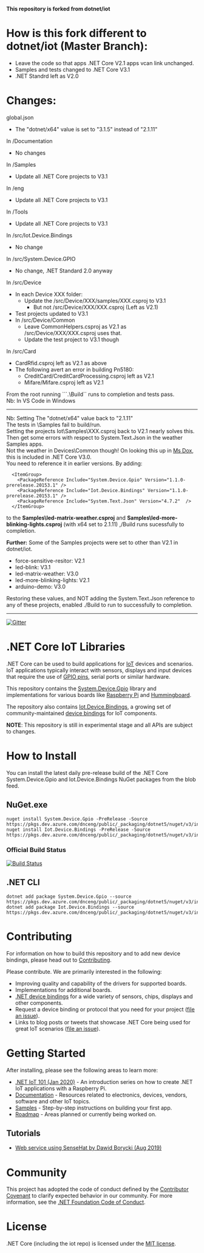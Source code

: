 **This repository is forked from dotnet/iot**

# How is this fork different to dotnet/iot (Master Branch):
  - Leave the code so that apps .NET Core V2.1 apps vcan link unchanged.
  - Samples and tests changed to .NET Core V3.1
  - .NET Standrd left as V2.0

# Changes:

global.json
  - The "dotnet/x64" value is set to "3.1.5" instead of "2.1.11"

In /Documentation
  - No changes

In /Samples
  - Update all .NET Core projects to V3.1

In /eng
  - Update all .NET Core projects to V3.1

In /Tools
  - Update all .NET Core projects to V3.1

In /src/Iot.Device.Bindings
  - No change

In /src/System.Device.GPIO
  - No change,  .NET Standard 2.0 anyway

In /src/Device
  - In each Device XXX folder:
    - Update the /src/Device/XXX/samples/XXX.csproj to V3.1
      - But not /src/Device/XXX/XXX.csproj (Left as V2.1)
  - Test projects updated to V3.1
  - In /src/Device/Common
    - Leave CommonHelpers.csproj as V2.1   as /src/Device/XXX/XXX.csproj uses that.
    - Update the test project to V3.1 though

In /src/Card
  - CardRfid.csproj left as V2.1 as above
  - The following avert an error in building Pn5180:
    - CreditCard/CreditCardProcessing.csproj  left as V2.1
    - Mifare/Mifare.csproj left as V2.1
  

From the root running ```.\Build`` runs to completion and tests pass.  
Nb: In VS Code in Windows

<hr>

Nb: Setting The "dotnet/x64" value back to  "2.1.11"  
The tests in  <root>\Samples fail to build/run.  
Setting the projects Iot\Samples\XXX\.csproj back to V2.1 nearly solves this.  
Then get some errors with respect to System.Text.Json in the weather Samples apps.  
Not the weather in Devices\Common though!
On looking this up in [Ms Dox](https://docs.microsoft.com/en-us/dotnet/standard/serialization/system-text-json-overview), this is included in .NET Core V3.0.  
You need to reference it in earlier versions. By adding:

```
  <ItemGroup>
    <PackageReference Include="System.Device.Gpio" Version="1.1.0-prerelease.20153.1" />
    <PackageReference Include="Iot.Device.Bindings" Version="1.1.0-prerelease.20153.1" />
    <PackageReference Include="System.Text.Json" Version="4.7.2"  />
  </ItemGroup>
```

to the **Samples\led-matrix-weather.csproj** and **Samples\led-more-blinking-lights.csproj** (with x64 set to 2.1.11) ,/Build runs sucessfully to completion.  

**Further:** Some of the Samples projects were set to other than V2.1 in dotnet/iot.

- force-sensitive-resitor: V2.1
- led-blink: V3.1
- led-matrix-weather: V3.0
- led-more-blinking-lights: V2.1
- arduino-demo: V3.0

Restoring these values, and NOT adding the System.Text.Json reference to any of these projects, enabled ./Build to run to successfully to completion.

<hr>

[![Gitter](https://badges.gitter.im/Join%20Chat.svg)](https://gitter.im/dotnet/iot)

# .NET Core IoT Libraries

.NET Core can be used to build applications for [IoT](https://en.wikipedia.org/wiki/Internet_of_things) devices and scenarios. IoT applications typically interact with sensors, displays and input devices that require the use of [GPIO pins](https://en.wikipedia.org/wiki/General-purpose_input/output), serial ports or similar hardware.

This repository contains the [System.Device.Gpio](https://www.nuget.org/packages/System.Device.Gpio) library and implementations for various boards like [Raspberry Pi](https://www.raspberrypi.org/) and [Hummingboard](https://www.solid-run.com/nxp-family/hummingboard/).

The repository also contains [Iot.Device.Bindings](https://www.nuget.org/packages/Iot.Device.Bindings), a growing set of community-maintained [device bindings](src/devices/README.md) for IoT components.

**NOTE**: This repository is still in experimental stage and all APIs are subject to changes.

# How to Install

You can install the latest daily pre-release build of the .NET Core System.Device.Gpio and Iot.Device.Bindings NuGet packages from the blob feed.
  
## NuGet.exe
~~~~
nuget install System.Device.Gpio -PreRelease -Source https://pkgs.dev.azure.com/dnceng/public/_packaging/dotnet5/nuget/v3/index.json
nuget install Iot.Device.Bindings -PreRelease -Source https://pkgs.dev.azure.com/dnceng/public/_packaging/dotnet5/nuget/v3/index.json
~~~~
### Official Build Status
[![Build Status](https://dev.azure.com/dnceng/public/_apis/build/status/dotnet/iot/dotnet.iot.github?branchName=master)](https://dev.azure.com/dnceng/public/_build/latest?definitionId=268&branchName=master)

## .NET CLI
~~~~
dotnet add package System.Device.Gpio --source https://pkgs.dev.azure.com/dnceng/public/_packaging/dotnet5/nuget/v3/index.json
dotnet add package Iot.Device.Bindings --source https://pkgs.dev.azure.com/dnceng/public/_packaging/dotnet5/nuget/v3/index.json
~~~~

# Contributing

For information on how to build this repository and to add new device bindings, please head out to [Contributing](Documentation/CONTRIBUTING.md).

Please contribute. We are primarily interested in the following:

* Improving quality and capability of the drivers for supported boards.
* Implementations for additional boards.
* [.NET device bindings](src/devices) for a wide variety of sensors, chips, displays and other components.
* Request a device binding or protocol that you need for your project ([file an issue](https://github.com/dotnet/iot/issues)).
* Links to blog posts or tweets that showcase .NET Core being used for great IoT scenarios ([file an issue](https://github.com/dotnet/iot/issues)).

# Getting Started

After installing, please see the following areas to learn more:

* [.NET IoT 101 (Jan 2020)](https://channel9.msdn.com/Series/IoT-101) - An introduction series on how to create .NET IoT applications with a Raspberry Pi.
* [Documentation](Documentation/README.md) - Resources related to electronics, devices, vendors, software and other IoT topics.
* [Samples](samples/README.md) - Step-by-step instructions on building your first app.
* [Roadmap](Documentation/roadmap.md) - Areas planned or currently being worked on.

## Tutorials

* [Web service using SenseHat by Dawid Borycki (Aug 2019)](https://msdn.microsoft.com/magazine/mt833493)

# Community 

This project has adopted the code of conduct defined by the [Contributor Covenant](https://contributor-covenant.org/)
to clarify expected behavior in our community. For more information, see the [.NET Foundation Code of Conduct](https://www.dotnetfoundation.org/code-of-conduct).

# License

.NET Core (including the iot repo) is licensed under the [MIT license](LICENSE).
